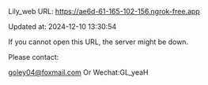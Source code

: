 Lily_web URL: https://ae6d-61-165-102-156.ngrok-free.app

Updated at: 2024-12-10 13:30:54

If you cannot open this URL, the server might be down.

Please contact: 

goley04@foxmail.com Or Wechat:GL_yeaH